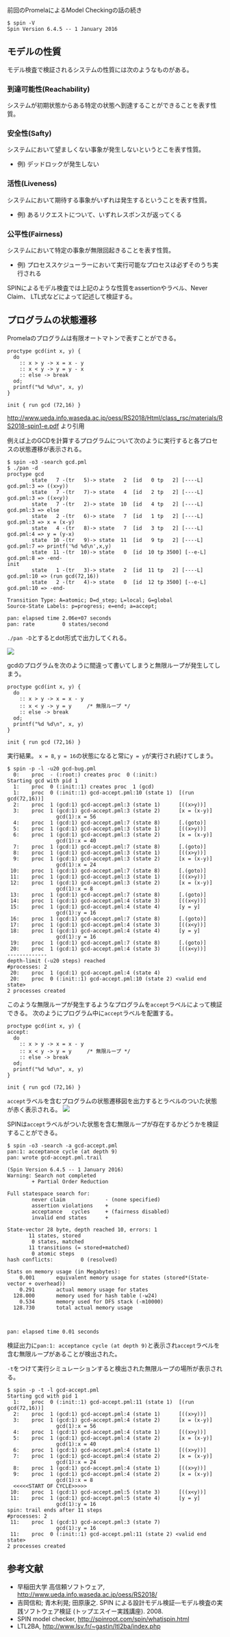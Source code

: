 前回のPromelaによるModel Checkingの話の続き

```
$ spin -V
Spin Version 6.4.5 -- 1 January 2016
```

## モデルの性質
モデル検査で検証されるシステムの性質には次のようなものがある。

### 到達可能性(Reachability)
システムが初期状態からある特定の状態へ到達することができることを表す性質。

### 安全性(Safty)
システムにおいて望ましくない事象が発生しないというとこを表す性質。
- 例) デッドロックが発生しない

### 活性(Liveness)
システムにおいて期待する事象がいずれは発生するということを表す性質。
- 例) あるリクエストについて、いずれレスポンスが返ってくる

### 公平性(Fairness)
システムにおいて特定の事象が無限回起きることを表す性質。
- 例) プロセススケジューラーにおいて実行可能なプロセスは必ずそのうち実行される

SPINによるモデル検査では上記のような性質をassertionやラベル、Never Claim、 LTL式などによって記述して検証する。

## プログラムの状態遷移
Promelaのプログラムは有限オートマトンで表すことができる。

```
proctype gcd(int x, y) {
  do
    :: x > y -> x = x - y
    :: x < y -> y = y - x
    :: else -> break
  od;
  printf("%d %d\n", x, y)
}

init { run gcd (72,16) }
```
http://www.ueda.info.waseda.ac.jp/oess/RS2018/Html/class_rsc/materials/RS2018-spin1-e.pdf より引用

例えば上のGCDを計算するプログラムについて次のように実行すると各プロセスの状態遷移が表示される。
```
$ spin -o3 -search gcd.pml
$ ./pan -d
proctype gcd
        state   7 -(tr   5)-> state   2  [id   0 tp   2] [----L] gcd.pml:3 => ((x>y))
        state   7 -(tr   7)-> state   4  [id   2 tp   2] [----L] gcd.pml:3 => ((x<y))
        state   7 -(tr   2)-> state  10  [id   4 tp   2] [----L] gcd.pml:3 => else
        state   2 -(tr   6)-> state   7  [id   1 tp   2] [----L] gcd.pml:3 => x = (x-y)
        state   4 -(tr   8)-> state   7  [id   3 tp   2] [----L] gcd.pml:4 => y = (y-x)
        state  10 -(tr   9)-> state  11  [id   9 tp   2] [----L] gcd.pml:7 => printf('%d %d\n',x,y)
        state  11 -(tr  10)-> state   0  [id  10 tp 3500] [--e-L] gcd.pml:8 => -end-
init
        state   1 -(tr   3)-> state   2  [id  11 tp   2] [----L] gcd.pml:10 => (run gcd(72,16))
        state   2 -(tr   4)-> state   0  [id  12 tp 3500] [--e-L] gcd.pml:10 => -end-

Transition Type: A=atomic; D=d_step; L=local; G=global
Source-State Labels: p=progress; e=end; a=accept;

pan: elapsed time 2.06e+07 seconds
pan: rate         0 states/second
```

`./pan -D`とするとdot形式で出力してくれる。

![](./img/state.png)

gcdのプログラムを次のように間違って書いてしまうと無限ループが発生してしまう。
```
proctype gcd(int x, y) {
  do
    :: x > y -> x = x - y
    :: x < y -> y = y     /* 無限ループ */
    :: else -> break
  od;
  printf("%d %d\n", x, y)
}

init { run gcd (72,16) }
```

実行結果。
`x = 8`, `y = 16`の状態になると常に`y = y`が実行され続けてしまう。
```
$ spin -p -l -u20 gcd-bug.pml 
  0:    proc  - (:root:) creates proc  0 (:init:)
Starting gcd with pid 1
  1:    proc  0 (:init::1) creates proc  1 (gcd)
  1:    proc  0 (:init::1) gcd-accept.pml:10 (state 1)  [(run gcd(72,16))]
  2:    proc  1 (gcd:1) gcd-accept.pml:3 (state 1)      [((x>y))]
  3:    proc  1 (gcd:1) gcd-accept.pml:3 (state 2)      [x = (x-y)]
                gcd(1):x = 56
  4:    proc  1 (gcd:1) gcd-accept.pml:7 (state 8)      [.(goto)]
  5:    proc  1 (gcd:1) gcd-accept.pml:3 (state 1)      [((x>y))]
  6:    proc  1 (gcd:1) gcd-accept.pml:3 (state 2)      [x = (x-y)]
                gcd(1):x = 40
  7:    proc  1 (gcd:1) gcd-accept.pml:7 (state 8)      [.(goto)]
  8:    proc  1 (gcd:1) gcd-accept.pml:3 (state 1)      [((x>y))]
  9:    proc  1 (gcd:1) gcd-accept.pml:3 (state 2)      [x = (x-y)]
                gcd(1):x = 24
 10:    proc  1 (gcd:1) gcd-accept.pml:7 (state 8)      [.(goto)]
 11:    proc  1 (gcd:1) gcd-accept.pml:3 (state 1)      [((x>y))]
 12:    proc  1 (gcd:1) gcd-accept.pml:3 (state 2)      [x = (x-y)]
                gcd(1):x = 8
 13:    proc  1 (gcd:1) gcd-accept.pml:7 (state 8)      [.(goto)]
 14:    proc  1 (gcd:1) gcd-accept.pml:4 (state 3)      [((x<y))]
 15:    proc  1 (gcd:1) gcd-accept.pml:4 (state 4)      [y = y]
                gcd(1):y = 16
 16:    proc  1 (gcd:1) gcd-accept.pml:7 (state 8)      [.(goto)]
 17:    proc  1 (gcd:1) gcd-accept.pml:4 (state 3)      [((x<y))]
 18:    proc  1 (gcd:1) gcd-accept.pml:4 (state 4)      [y = y]
                gcd(1):y = 16
 19:    proc  1 (gcd:1) gcd-accept.pml:7 (state 8)      [.(goto)]
 20:    proc  1 (gcd:1) gcd-accept.pml:4 (state 3)      [((x<y))]
-------------
depth-limit (-u20 steps) reached
#processes: 2
 20:    proc  1 (gcd:1) gcd-accept.pml:4 (state 4)
 20:    proc  0 (:init::1) gcd-accept.pml:10 (state 2) <valid end state>
2 processes created
```

このような無限ループが発生するようなプログラムを`accept`ラベルによって検証できる。
次のようにプログラム中に`accept`ラベルを配置する。
```
proctype gcd(int x, y) {
accept:
  do
    :: x > y -> x = x - y
    :: x < y -> y = y     /* 無限ループ */
    :: else -> break
  od;
  printf("%d %d\n", x, y)
}

init { run gcd (72,16) }
```

`accept`ラベルを含むプログラムの状態遷移図を出力するとラベルのついた状態が赤く表示される。
![](./img/state-accept.png)

SPINは`accept`ラベルがついた状態を含む無限ループが存在するかどうかを検証することができる。
```
$ spin -o3 -search -a gcd-accept.pml
pan:1: acceptance cycle (at depth 9)
pan: wrote gcd-accept.pml.trail

(Spin Version 6.4.5 -- 1 January 2016)
Warning: Search not completed
        + Partial Order Reduction

Full statespace search for:
        never claim             - (none specified)
        assertion violations    +
        acceptance   cycles     + (fairness disabled)
        invalid end states      +

State-vector 28 byte, depth reached 10, errors: 1
       11 states, stored
        0 states, matched
       11 transitions (= stored+matched)
        0 atomic steps
hash conflicts:         0 (resolved)

Stats on memory usage (in Megabytes):
    0.001       equivalent memory usage for states (stored*(State-vector + overhead))
    0.291       actual memory usage for states
  128.000       memory used for hash table (-w24)
    0.534       memory used for DFS stack (-m10000)
  128.730       total actual memory usage



pan: elapsed time 0.01 seconds
```
検証出力に`pan:1: acceptance cycle (at depth 9)`と表示され`accept`ラベルを含む無限ループがあることが検出された。

`-t`をつけて実行シミュレーションすると検出された無限ループの場所が表示される。
```
$ spin -p -t -l gcd-accept.pml
Starting gcd with pid 1
  1:    proc  0 (:init::1) gcd-accept.pml:11 (state 1)  [(run gcd(72,16))]
  2:    proc  1 (gcd:1) gcd-accept.pml:4 (state 1)      [((x>y))]
  3:    proc  1 (gcd:1) gcd-accept.pml:4 (state 2)      [x = (x-y)]
                gcd(1):x = 56
  4:    proc  1 (gcd:1) gcd-accept.pml:4 (state 1)      [((x>y))]
  5:    proc  1 (gcd:1) gcd-accept.pml:4 (state 2)      [x = (x-y)]
                gcd(1):x = 40
  6:    proc  1 (gcd:1) gcd-accept.pml:4 (state 1)      [((x>y))]
  7:    proc  1 (gcd:1) gcd-accept.pml:4 (state 2)      [x = (x-y)]
                gcd(1):x = 24
  8:    proc  1 (gcd:1) gcd-accept.pml:4 (state 1)      [((x>y))]
  9:    proc  1 (gcd:1) gcd-accept.pml:4 (state 2)      [x = (x-y)]
                gcd(1):x = 8
  <<<<<START OF CYCLE>>>>>
 10:    proc  1 (gcd:1) gcd-accept.pml:5 (state 3)      [((x<y))]
 11:    proc  1 (gcd:1) gcd-accept.pml:5 (state 4)      [y = y]
                gcd(1):y = 16
spin: trail ends after 11 steps
#processes: 2
 11:    proc  1 (gcd:1) gcd-accept.pml:3 (state 7)
                gcd(1):y = 16
 11:    proc  0 (:init::1) gcd-accept.pml:11 (state 2) <valid end state>
2 processes created
```

## 参考文献
- 早稲田大学 高信頼ソフトウェア, http://www.ueda.info.waseda.ac.jp/oess/RS2018/
- 吉岡信和; 青木利晃; 田原康之. SPIN による設計モデル検証―モデル検査の実践ソフトウェア検証 (トップエスイー実践講座). 2008.
- SPIN model checker, http://spinroot.com/spin/whatispin.html
- LTL2BA, http://www.lsv.fr/~gastin/ltl2ba/index.php
